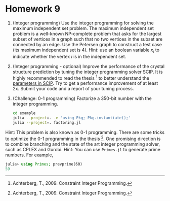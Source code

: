 # Homework 9

1. (Integer programming) Use the integer programming for solving the maximum independent set problem. The maximum independent set problem is a well-known NP-complete problem that asks for the largest subset of vertices in a graph such that no two vertices in the subset are connected by an edge. Use the Petersen graph to construct a test case (its maximum independent set is 4). Hint: use an boolean variable $x_i$ to indicate whether the vertex $i$ is in the independent set.

2. (Integer programming - optional) Improve the performance of the crystal structure prediction by tuning the integer programming solver SCIP. It is highly recommended to read the thesis [^Achterberg2009] to better understand the [parameters in SCIP](https://scip.zib.de/doc/html/PARAMETERS.php). Try to get a performance improvement of at least 2x. Submit your code and a report of your tuning process.

3. (Challenge: 0-1 programming) Factorize a 350-bit number with the integer programming.
    ```bash
    cd example
    julia --project=. -e 'using Pkg; Pkg.instantiate();'
    julia --project=. factoring.jl
    ```
Hint: This problem is also known as 0-1 programming. There are some tricks to optimize the 0-1 programming in the thesis [^Achterberg2009].
One promising direction is to combine branching and the state of the art integer programming solver, such as CPLEX and Gurobi. 
Hint: You can use `Primes.jl` to generate prime numbers. For example,
```julia
julia> using Primes; prevprime(60)
59
```

[^Achterberg2009]: Achterberg, T., 2009. Constraint Integer Programming.